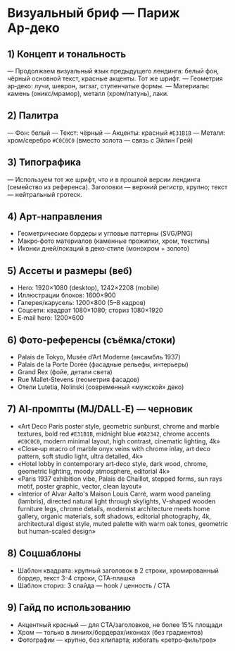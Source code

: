 # Визуальный бриф — Париж Ар‑деко

## 1) Концепт и тональность
— Продолжаем визуальный язык предыдущего лендинга: белый фон, чёрный основной текст, красные акценты. Тот же шрифт.
— Геометрия ар‑деко: лучи, шеврон, зигзаг, ступенчатые формы.
— Материалы: камень (оникс/мрамор), металл (хром/латунь), лаки.

## 2) Палитра
— Фон: белый
— Текст: чёрный
— Акценты: красный `#E31B1B`
— Металл: хром/серебро `#C0C0C0` (вместо золота — связь с Эйлин Грей)

## 3) Типографика
— Используем тот же шрифт, что и в прошлой версии лендинга (семейство из референса). Заголовки — верхний регистр, крупно; текст — нейтральный гротеск.

## 4) Арт‑направления
- Геометрические бордеры и угловые паттерны (SVG/PNG)
- Макро‑фото материалов (каменные прожилки, хром, текстиль)
- Иконки дней/локаций в деко‑стиле (монохром + золото)

## 5) Ассеты и размеры (веб)
- Hero: 1920×1080 (desktop), 1242×2208 (mobile)
- Иллюстрации блоков: 1600×900
- Галерея/карусель: 1200×800 (5–8 кадров)
- Соцсети: квадрат 1080×1080; сториз 1080×1920
- E‑mail hero: 1200×600

## 6) Фото‑референсы (съёмка/стоки)
- Palais de Tokyo, Musée d’Art Moderne (ансамбль 1937)
- Palais de la Porte Dorée (фасадные рельефы, интерьеры)
- Grand Rex (фойе, детали света)
- Rue Mallet‑Stevens (геометрия фасадов)
- Отели Lutetia, Nolinski (современный «мужской» деко)

## 7) AI‑промпты (MJ/DALL‑E) — черновик
- «Art Deco Paris poster style, geometric sunburst, chrome and marble textures, bold red `#E31B1B`, midnight blue `#0A2342`, chrome accents `#C0C0C0`, modern minimal layout, high contrast, cinematic lighting, 4k»
- «Close‑up macro of marble onyx veins with chrome inlay, art deco pattern, soft studio light, ultra detailed, 4k»
- «Hotel lobby in contemporary art‑deco style, dark wood, chrome, geometric lighting, moody atmosphere, editorial 4k»
- «Paris 1937 exhibition vibe, Palais de Chaillot, stepped forms, sun rays motif, poster graphic, vector, clean layout»
- «Interior of Alvar Aalto's Maison Louis Carré, warm wood paneling (lambris), directed natural light through skylights, V-shaped wooden furniture legs, chrome details, modernist architecture meets home gallery, organic materials, soft shadows, editorial photography, 4k, architectural digest style, muted palette with warm oak tones, geometric but human-scaled design»

## 8) Соцшаблоны
- Шаблон квадрата: крупный заголовок в 2 строки, хромированный бордер, текст 3–4 строки, CTA‑плашка
- Шаблон сториз: 3 слайда — hook / ценность / CTA

## 9) Гайд по использованию
- Акцентный красный — для CTA/заголовков, не более 15% площади
- Хром — только в линиях/бордерах/иконках (без градиентов)
- Фотографии — крупно, без клипарта; избегать «ретро‑фильтров»
